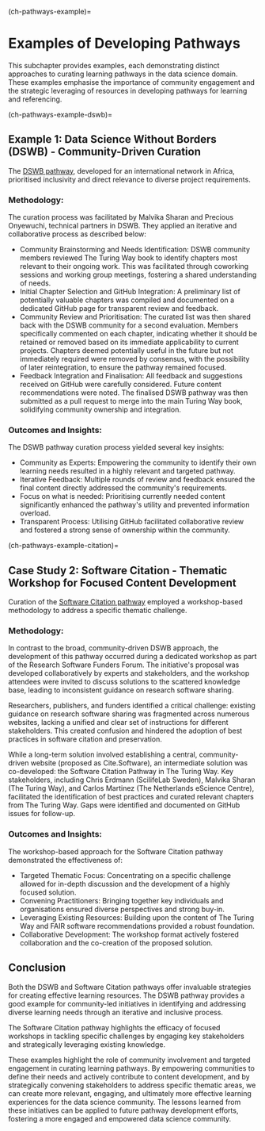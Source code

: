 (ch-pathways-example)=
# Examples of Developing Pathways

This subchapter provides examples, each demonstrating distinct approaches to curating learning pathways in the data science domain.
These examples emphasise the importance of community engagement and the strategic leveraging of resources in developing pathways for learning and referencing.

(ch-pathways-example-dswb)=
## Example 1: Data Science Without Borders (DSWB) - Community-Driven Curation

The [DSWB pathway](https://book.the-turing-way.org/pathways/data-science-without-borders), developed for an international network in Africa, prioritised inclusivity and direct relevance to diverse project requirements.

### Methodology:

The curation process was facilitated by Malvika Sharan and Precious Onyewuchi, technical partners in DSWB. They applied an iterative and collaborative process as described below:

- Community Brainstorming and Needs Identification: DSWB community members reviewed The Turing Way book to identify chapters most relevant to their ongoing work.
This was facilitated through coworking sessions and working group meetings, fostering a shared understanding of needs.
- Initial Chapter Selection and GitHub Integration: A preliminary list of potentially valuable chapters was compiled and documented on a dedicated GitHub page for transparent review and feedback.
- Community Review and Prioritisation: The curated list was then shared back with the DSWB community for a second evaluation.
Members specifically commented on each chapter, indicating whether it should be retained or removed based on its immediate applicability to current projects.
Chapters deemed potentially useful in the future but not immediately required were removed by consensus, with the possibility of later reintegration, to ensure the pathway remained focused.
- Feedback Integration and Finalisation: All feedback and suggestions received on GitHub were carefully considered.
Future content recommendations were noted. The finalised DSWB pathway was then submitted as a pull request to merge into the main Turing Way book, solidifying community ownership and integration.

### Outcomes and Insights:

The DSWB pathway curation process yielded several key insights:

* Community as Experts: Empowering the community to identify their own learning needs resulted in a highly relevant and targeted pathway.
* Iterative Feedback: Multiple rounds of review and feedback ensured the final content directly addressed the community's requirements.
* Focus on what is needed: Prioritising currently needed content significantly enhanced the pathway's utility and prevented information overload.
* Transparent Process: Utilising GitHub facilitated collaborative review and fostered a strong sense of ownership within the community.

(ch-pathways-example-citation)=
## Case Study 2: Software Citation - Thematic Workshop for Focused Content Development

Curation of the [Software Citation pathway](https://book.the-turing-way.org/pathways/software-citation) employed a workshop-based methodology to address a specific thematic challenge.

### Methodology:

In contrast to the broad, community-driven DSWB approach, the development of this pathway occurred during a dedicated workshop as part of the Research Software Funders Forum.
The initiative's proposal was developed collaboratively by experts and stakeholders, and the workshop attendees were invited to discuss solutions to the scattered knowledge base, leading to inconsistent guidance on research software sharing.

Researchers, publishers, and funders identified a critical challenge: existing guidance on research software sharing was fragmented across numerous websites, lacking a unified and clear set of instructions for different stakeholders.
This created confusion and hindered the adoption of best practices in software citation and preservation.

While a long-term solution involved establishing a central, community-driven website (proposed as Cite.Software), an intermediate solution was co-developed: the Software Citation Pathway in The Turing Way.
Key stakeholders, including Chris Erdmann (ScilifeLab Sweden), Malvika Sharan (The Turing Way), and Carlos Martinez (The Netherlands eScience Centre), facilitated the identification of best practices and curated relevant chapters from The Turing Way.
Gaps were identified and documented on GitHub issues for follow-up.

### Outcomes and Insights:

The workshop-based approach for the Software Citation pathway demonstrated the effectiveness of:

- Targeted Thematic Focus: Concentrating on a specific challenge allowed for in-depth discussion and the development of a highly focused solution.
- Convening Practitioners: Bringing together key individuals and organisations ensured diverse perspectives and strong buy-in.
- Leveraging Existing Resources: Building upon the content of The Turing Way and FAIR software recommendations provided a robust foundation.
- Collaborative Development: The workshop format actively fostered collaboration and the co-creation of the proposed solution.

## Conclusion

Both the DSWB and Software Citation pathways offer invaluable strategies for creating effective learning resources.
The DSWB pathway provides a good example for community-led initiatives in identifying and addressing diverse learning needs through an iterative and inclusive process. 

The Software Citation pathway highlights the efficacy of focused workshops in tackling specific challenges by engaging key stakeholders and strategically leveraging existing knowledge.

These examples highlight the role of community involvement and targeted engagement in curating learning pathways.
By empowering communities to define their needs and actively contribute to content development, and by strategically convening stakeholders to address specific thematic areas, we can create more relevant, engaging, and ultimately more effective learning experiences for the data science community.
The lessons learned from these initiatives can be applied to future pathway development efforts, fostering a more engaged and empowered data science community.

